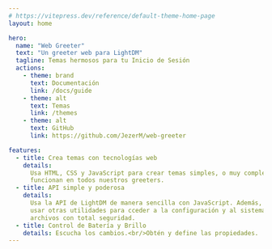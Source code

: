 ```yaml
---
# https://vitepress.dev/reference/default-theme-home-page
layout: home

hero:
  name: "Web Greeter"
  text: "Un greeter web para LightDM"
  tagline: Temas hermosos para tu Inicio de Sesión
  actions:
    - theme: brand
      text: Documentación
      link: /docs/guide
    - theme: alt
      text: Temas
      link: /themes
    - theme: alt
      text: GitHub
      link: https://github.com/JezerM/web-greeter

features:
  - title: Crea temas con tecnologías web
    details:
      Usa HTML, CSS y JavaScript para crear temas simples, o muy complejos, que
      funcionan en todos nuestros greeters.
  - title: API simple y poderosa
    details:
      Usa la API de LightDM de manera sencilla con JavaScript. Además, puedes
      usar otras utilidades para cceder a la configuración y al sistema de
      archivos con total seguridad.
  - title: Control de Batería y Brillo
    details: Escucha los cambios.<br/>Obtén y define las propiedades.
---
```

